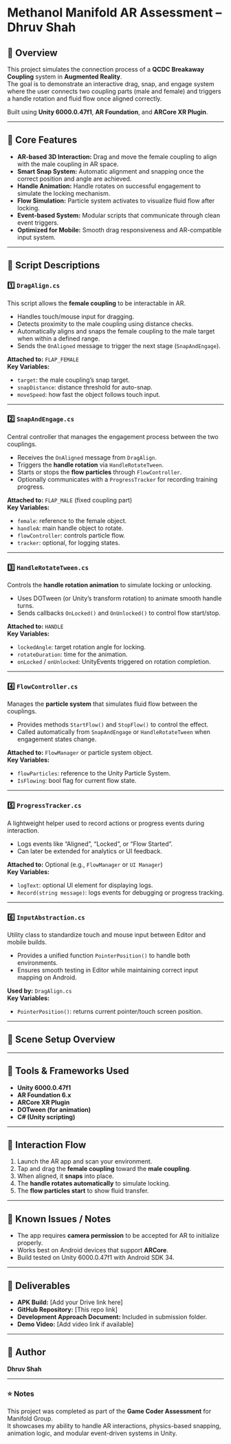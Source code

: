# Methanol Manifold AR Assessment – Dhruv Shah

## 🧩 Overview
This project simulates the connection process of a **QCDC Breakaway Coupling** system in **Augmented Reality**.  
The goal is to demonstrate an interactive drag, snap, and engage system where the user connects two coupling parts (male and female) and triggers a handle rotation and fluid flow once aligned correctly.

Built using **Unity 6000.0.47f1**, **AR Foundation**, and **ARCore XR Plugin**.

---

## 🚀 Core Features
- **AR-based 3D Interaction:** Drag and move the female coupling to align with the male coupling in AR space.  
- **Smart Snap System:** Automatic alignment and snapping once the correct position and angle are achieved.  
- **Handle Animation:** Handle rotates on successful engagement to simulate the locking mechanism.  
- **Flow Simulation:** Particle system activates to visualize fluid flow after locking.  
- **Event-based System:** Modular scripts that communicate through clean event triggers.  
- **Optimized for Mobile:** Smooth drag responsiveness and AR-compatible input system.

---

## 🧠 Script Descriptions

### 1️⃣ `DragAlign.cs`
This script allows the **female coupling** to be interactable in AR.  
- Handles touch/mouse input for dragging.  
- Detects proximity to the male coupling using distance checks.  
- Automatically aligns and snaps the female coupling to the male target when within a defined range.  
- Sends the `OnAligned` message to trigger the next stage (`SnapAndEngage`).  

**Attached to:** `FLAP_FEMALE`  
**Key Variables:**  
- `target`: the male coupling’s snap target.  
- `snapDistance`: distance threshold for auto-snap.  
- `moveSpeed`: how fast the object follows touch input.  

---

### 2️⃣ `SnapAndEngage.cs`
Central controller that manages the engagement process between the two couplings.  
- Receives the `OnAligned` message from `DragAlign`.  
- Triggers the **handle rotation** via `HandleRotateTween`.  
- Starts or stops the **flow particles** through `FlowController`.  
- Optionally communicates with a `ProgressTracker` for recording training progress.  

**Attached to:** `FLAP_MALE` (fixed coupling part)  
**Key Variables:**  
- `female`: reference to the female object.  
- `handleA`: main handle object to rotate.  
- `flowController`: controls particle flow.  
- `tracker`: optional, for logging states.

---

### 3️⃣ `HandleRotateTween.cs`
Controls the **handle rotation animation** to simulate locking or unlocking.  
- Uses DOTween (or Unity’s transform rotation) to animate smooth handle turns.  
- Sends callbacks `OnLocked()` and `OnUnlocked()` to control flow start/stop.  

**Attached to:** `HANDLE`  
**Key Variables:**  
- `lockedAngle`: target rotation angle for locking.  
- `rotateDuration`: time for the animation.  
- `onLocked` / `onUnlocked`: UnityEvents triggered on rotation completion.

---

### 4️⃣ `FlowController.cs`
Manages the **particle system** that simulates fluid flow between the couplings.  
- Provides methods `StartFlow()` and `StopFlow()` to control the effect.  
- Called automatically from `SnapAndEngage` or `HandleRotateTween` when engagement states change.  

**Attached to:** `FlowManager` or particle system object.  
**Key Variables:**  
- `flowParticles`: reference to the Unity Particle System.  
- `IsFlowing`: bool flag for current flow state.

---

### 5️⃣ `ProgressTracker.cs`
A lightweight helper used to record actions or progress events during interaction.  
- Logs events like “Aligned”, “Locked”, or “Flow Started”.  
- Can later be extended for analytics or UI feedback.  

**Attached to:** Optional (e.g., `FlowManager` or `UI Manager`)  
**Key Variables:**  
- `logText`: optional UI element for displaying logs.  
- `Record(string message)`: logs events for debugging or progress tracking.

---

### 6️⃣ `InputAbstraction.cs`
Utility class to standardize touch and mouse input between Editor and mobile builds.  
- Provides a unified function `PointerPosition()` to handle both environments.  
- Ensures smooth testing in Editor while maintaining correct input mapping on Android.  

**Used by:** `DragAlign.cs`  
**Key Variables:**  
- `PointerPosition()`: returns current pointer/touch screen position.

---

## 🧱 Scene Setup Overview


---

## 🔧 Tools & Frameworks Used
- **Unity 6000.0.47f1**  
- **AR Foundation 6.x**  
- **ARCore XR Plugin**  
- **DOTween (for animation)**  
- **C# (Unity scripting)**  

---

## 📱 Interaction Flow

1. Launch the AR app and scan your environment.  
2. Tap and drag the **female coupling** toward the **male coupling**.  
3. When aligned, it **snaps** into place.  
4. The **handle rotates automatically** to simulate locking.  
5. The **flow particles start** to show fluid transfer.  

---

## 🧩 Known Issues / Notes
- The app requires **camera permission** to be accepted for AR to initialize properly.  
- Works best on Android devices that support **ARCore**.  
- Build tested on Unity 6000.0.47f1 with Android SDK 34.  

---

## 🧾 Deliverables
- **APK Build:** [Add your Drive link here]  
- **GitHub Repository:** [This repo link]  
- **Development Approach Document:** Included in submission folder.  
- **Demo Video:** [Add video link if available]

---

## 👤 Author
**Dhruv Shah**  

---

### ⭐ Notes
This project was completed as part of the **Game Coder Assessment** for Manifold Group.  
It showcases my ability to handle AR interactions, physics-based snapping, animation logic, and modular event-driven systems in Unity.
